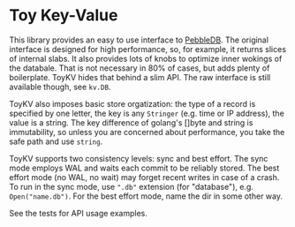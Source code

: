 #   Toy Key-Value

This library provides an easy to use interface to [PebbleDB][p].
The original interface is designed for high performance, so, for
example, it returns slices of internal slabs. It also provides
lots of knobs to optimize inner wokings of the databale. That is
not necessary in 80% of cases, but adds plenty of boilerplate.
ToyKV hides that behind a slim API. The raw interface is still
available though, see `kv.DB`.

ToyKV also imposes basic store orgatization: the type of a
record is specified by one letter, the key is any `Stringer`
(e.g. time or IP address), the value is a string. The key
difference of golang's []byte and string is immutability, so
unless you are concerned about performance, you take the safe
path and use `string`.

ToyKV supports two consistency levels: sync and best effort. The
sync mode employs WAL and waits each commit to be reliably
stored. The best effort mode (no WAL, no wait) may forget recent
writes in case of a crash. To run in the sync mode, use `".db"`
extension (for "database"), e.g. `Open("name.db")`. For the best
effort mode, name the dir in some other way.

See the tests for API usage examples.

[p]: https://github.com/cockroachdb/pebble
